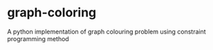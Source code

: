 # graph-coloring
A python implementation of graph colouring problem using constraint programming method
